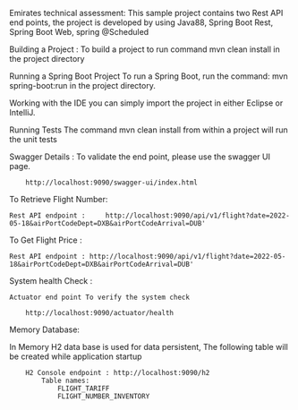 Emirates technical assessment:
 This sample project contains two Rest API end points, the project is developed by using Java88, Spring Boot Rest, Spring Boot Web, spring @Scheduled
 
Building a Project : 
To build a project to run command mvn clean install in the project directory

Running a Spring Boot Project
	To run a Spring Boot, run the command: mvn spring-boot:run in the project directory.

Working with the IDE
 you can simply import the project in either Eclipse or IntelliJ.
 

Running Tests
	The command mvn clean install from within a project will run the unit tests 


Swagger Details :
          To validate the end point, please use the swagger UI page.
          
		http://localhost:9090/swagger-ui/index.html

To Retrieve Flight Number:
	
	Rest API endpoint : 	http://localhost:9090/api/v1/flight?date=2022-05-18&airPortCodeDept=DXB&airPortCodeArrival=DUB'
	
To Get Flight Price :

	Rest API endpoint : http://localhost:9090/api/v1/flight?date=2022-05-18&airPortCodeDept=DXB&airPortCodeArrival=DUB'
	

System health Check :

 	Actuator end point To verify the system check 

		http://localhost:9090/actuator/health


 Memory Database:
  
In Memory H2 data base is used for data persistent, The following table will be created while application startup

		H2 Console endpoint : http://localhost:9090/h2
			Table names:
				FLIGHT_TARIFF
				FLIGHT_NUMBER_INVENTORY	

